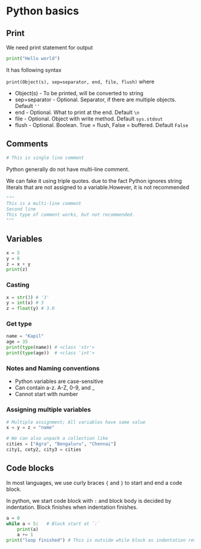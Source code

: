 # Python basics

## Print

We need print statement for output

```python
print("Hello world")
```

It has following syntax

`print(Object(s), sep=separator, end, file, flush)` where

- Object(s) - To be printed, will be converted to string
- sep=separator - Optional. Separator, if there are multiple objects. Default `''`
- end - Optional. What to print at the end. Default `\n`
- file - Optional. Object with write method. Default `sys.stdout`
- flush - Optional. Boolean. True = flush, False = buffered. Default `False`

## Comments

```python
# This is single line comment
```

Python generally do not have multi-line comment.

We can fake it using triple quotes. due to the fact Python ignores string literals that are not assigned to a variable.However, it is not recommended

```python
"""
This is a multi-line comment
Second line
This type of comment works, but not recommended.
"""
```

## Variables

```python
x = 5
y = 6
z = x + y
print(z)
```

### Casting

```python
x = str(3) # '3'
y = int(x) # 3
z = float(y) # 3.0
```

### Get type

```python
name = "Kapil"
age = 35
print(type(name)) # <class 'str'>
print(type(age))  # <class 'int'>
```

### Notes and Naming conventions

- Python variables are case-sensitive
- Can contain a-z. A-Z, 0-9, and _
- Cannot start with number

### Assigning multiple variables

```python
# Multiple assignment; All variables have same value
x = y = z = "name"

# We can also unpack a collection like
cities = ["Agra", "Bengaluru", "Chennai"]
city1, coty2, city3 = cities
```

## Code blocks

In most languages, we use curly braces `{` and `}` to start and end a code block.

In python, we start code block with `:` and block body is decided by indentation. Block finishes when indentation finishes.

```python
a = 0
while a < 5:   # Block start at `:`
    print(a)
    a += 1
print("loop finished") # This is outside while block as indentation return to while's level.
```
